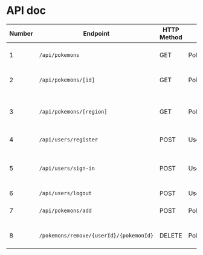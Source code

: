 # API doc

| Number | Endpoint                                | HTTP Method | Controller        | Method             | Description                                  | Data sent            |
| ------ | --------------------------------------- | ----------- | ----------------- | ------------------ | -------------------------------------------- | -------------------- |
| 1      | `/api/pokemons`                         | GET         | PokemonController | list()             | Get all pokemons datas                       | -                    |
| 2      | `/api/pokemons/[id]`                    | GET         | PokemonController | find(id)           | Get data from a `id` pokemon                 | –                    |
| 3      | `/api/pokemons/[region]`                | GET         | PokemonController | list(region)       | Get all pokemons from a specific `region`    | -                    |
| 4      | `/api/users/register`                   | POST        | UserController    | create             | Create a new user                            | username, password   |
| 5      | `/api/users/sign-in`                    | POST        | UserController    | checkIfUserExists  | Check if a user with input credentials exist | -                    |
| 6      | `/api/users/logout`                     | POST        | UserController    | logout             | Logout user                                  | -                    |
| 7      | `/api/pokemons/add`                     | POST        | PokemonController | addToFavorite      | Add a pokemon to team                        | user_id & pokemon_id |
| 8      | `/pokemons/remove/{userId}/{pokemonId}` | DELETE      | PokemonController | removeFromFavorite | Remove a pokemon from team                   | user_id & pokemon_id |
